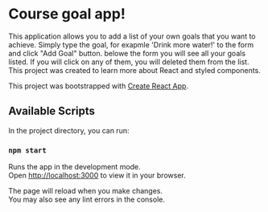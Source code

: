 # Course goal app! 


This application allows you to add a list of your own goals that you want to achieve. Simply type the goal, for exapmle 'Drink more water!' to the form and click "Add Goal" button. belowe the form you will see all your goals listed. If you will click on any of them, you will deleted them from the list. This project was created to learn more about React and styled components.

This project was bootstrapped with [Create React App](https://github.com/facebook/create-react-app).

## Available Scripts

In the project directory, you can run:

### `npm start`

Runs the app in the development mode.\
Open [http://localhost:3000](http://localhost:3000) to view it in your browser.

The page will reload when you make changes.\
You may also see any lint errors in the console.
